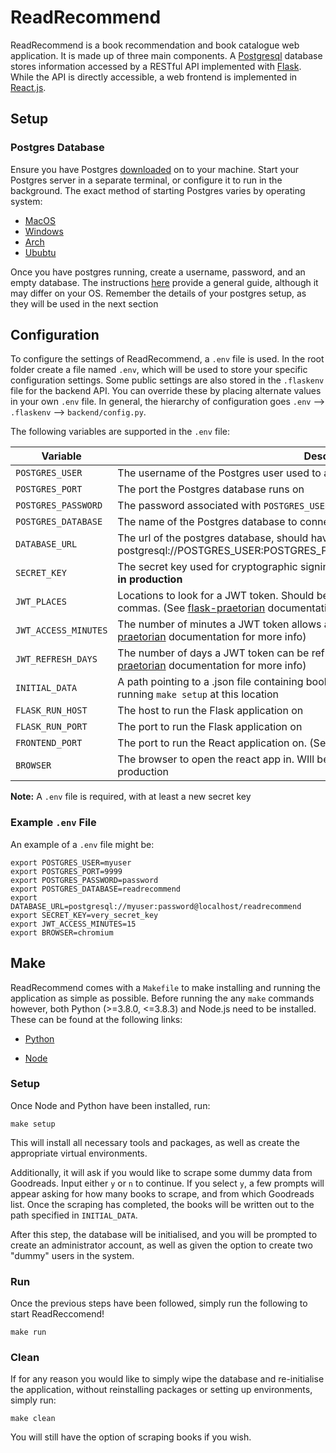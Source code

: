 # ReadRecommend

ReadRecommend is a book recommendation and book catalogue web application. It is made up of three main components. A [Postgresql](https://www.postgresql.org/) database stores information accessed by a RESTful API implemented with [Flask](https://flask.palletsprojects.com/en/1.1.x/). While the API is directly accessible, a web frontend is implemented in [React.js](https://www.postgresql.org/).

## Setup

### Postgres Database

Ensure you have Postgres [downloaded](https://www.postgresql.org/download/) on to your machine.
Start your Postgres server in a separate terminal, or configure it to run in the background. The exact method of starting Postgres varies by operating system:

-   [MacOS](https://chartio.com/resources/tutorials/how-to-start-postgresql-server-on-mac-os-x/)
-   [Windows](https://stackoverflow.com/questions/36629963/how-can-i-start-postgresql-on-windows)
-   [Arch](https://wiki.archlinux.org/index.php/PostgreSQL)
-   [Ububtu](https://www.digitalocean.com/community/tutorials/how-to-install-and-use-postgresql-on-ubuntu-18-04)

Once you have postgres running, create a username, password, and an empty database. The instructions [here](https://medium.com/coding-blocks/creating-user-database-and-adding-access-on-postgresql-8bfcd2f4a91e) provide a general guide, although it may differ on your OS. Remember the details of your postgres setup, as they will be used in the next section

## Configuration

To configure the settings of ReadRecommend, a `.env` file is used. In the root folder create a file named `.env`, which will be used to store your specific configuration settings. Some public settings are also stored in the `.flaskenv` file for the backend API. You can override these by placing alternate values in your own `.env` file. In general, the hierarchy of configuration goes `.env` --> `.flaskenv` --> `backend/config.py`.

The following variables are supported in the `.env` file:

| Variable             | Description                                                  | Default Value                                |
| -------------------- | ------------------------------------------------------------ | -------------------------------------------- |
| `POSTGRES_USER`      | The username of the Postgres user used to access the database | postgres                                     |
| `POSTGRES_PORT`      | The port the Postgres database runs on                       | 5432                                         |
| `POSTGRES_PASSWORD`  | The password associated with `POSTGRES_USER`                 | test123                                      |
| `POSTGRES_DATABASE`  | The name of the Postgres database to connect to              | test                                         |
| `DATABASE_URL`       | The url of the postgres database, should have the form postgresql://POSTGRES_USER:POSTGRES_PASSWORD@hostname/POSTGRES_DATABASE | postgresql://postgres:test123@localhost/test |
| `SECRET_KEY`         | The secret key used for cryptographic signing of cookies. **Must be changed from default in production** | **Do not use default in production**         |
| `JWT_PLACES`         | Locations to look for a JWT token. Should be one string, with places seperated by commas. (See [flask-praetorian](https://flask-praetorian.readthedocs.io/en/latest/notes.html) documentation for more info) | cookie,header                                |
| `JWT_ACCESS_MINUTES` | The number of minutes a JWT token allows access to protected routes. (see [flask-praetorian](https://flask-praetorian.readthedocs.io/en/latest/notes.html) documentation for more info) | 30                                           |
| `JWT_REFRESH_DAYS`   | The number of days a JWT token can be refreshed once it has expired. (see [flask-praetorian](https://flask-praetorian.readthedocs.io/en/latest/notes.html) documentation for more info) | 7                                            |
| `INITIAL_DATA`       | A path pointing to a .json file containing book data. Such a file will be autegenerated when running `make setup` at this location | books.json                                   |
| `FLASK_RUN_HOST`     | The host to run the Flask application on                     | localhost                                    |
| `FLASK_RUN_PORT`     | The port to run the Flask application on                     | 5000                                         |
| `FRONTEND_PORT`      | The port to run the React application on. (See [Serve](https://github.com/vercel/serve) documentation for more information) | 3000                                         |
| `BROWSER`            | The browser to open the react app in. WIll be ignored if application is configured for production | Will use system default browser              |

**Note:** A `.env` file is required, with at least a new secret key

### Example `.env` File

An example of a `.env` file might be:

```shell
export POSTGRES_USER=myuser
export POSTGRES_PORT=9999
export POSTGRES_PASSWORD=password
export POSTGRES_DATABASE=readrecommend
export DATABASE_URL=postgresql://myuser:password@localhost/readrecommend
export SECRET_KEY=very_secret_key
export JWT_ACCESS_MINUTES=15
export BROWSER=chromium
```

## Make

ReadRecommend comes with a `Makefile` to make installing and running the application as simple as possible. Before running the any `make` commands however, both Python (>=3.8.0, <=3.8.3) and Node.js need to be installed. These can be found at the following links:

-   [Python](https://www.python.org/downloads/)

-   [Node](https://nodejs.org/en/download/)

### Setup

Once Node and Python have been installed, run:

```shell
make setup
```

This will install all necessary tools and packages, as well as create the appropriate virtual environments.

Additionally, it will ask if you would like to scrape some dummy data from Goodreads. Input either `y` or `n` to continue. If you select `y`, a few prompts will appear asking for how many books to scrape, and from which Goodreads list. Once the scraping has completed, the books will be written out to the path specified in `INITIAL_DATA`.

After this step, the database will be initialised, and you will be prompted to create an administrator account, as well as given the option to create two "dummy" users in the system.

### Run

Once the previous steps have been followed, simply run the following to start ReadReccomend!

```shell
make run
```

### Clean

If for any reason you would like to simply wipe the database and re-initialise the application, without reinstalling packages or setting up environments, simply run:

```shell
make clean
```

You will still have the option of scraping books if you wish.
